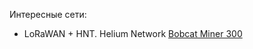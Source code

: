 Интересные сети:
- LoRaWAN + HNT. Helium Network [Bobcat Miner 300](https://habr.com/ru/companies/ru_mts/articles/890098/)

